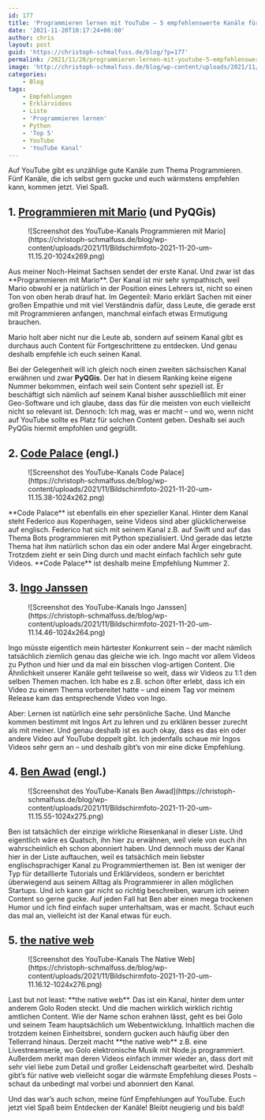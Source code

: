 ```yaml
---
id: 177
title: 'Programmieren lernen mit YouTube – 5 empfehlenswerte Kanäle für den nächsten Lockdown&#8230;'
date: '2021-11-20T10:17:24+00:00'
author: chris
layout: post
guid: 'https://christoph-schmalfuss.de/blog/?p=177'
permalink: /2021/11/20/programmieren-lernen-mit-youtube-5-empfehlenswerte-kanaele-fuer-den-naechsten-lockdown/
image: 'http://christoph-schmalfuss.de/blog/wp-content/uploads/2021/11/pexels-freestocksorg-34407-scaled.jpg'
categories:
    - Blog
tags:
    - Empfehlungen
    - Erklärvideos
    - Liste
    - 'Programmieren lernen'
    - Python
    - 'Top 5'
    - YouTube
    - 'YouTube Kanal'
---
```


Auf YouTube gibt es unzählige gute Kanäle zum Thema Programmieren. Fünf Kanäle, die ich selbst gern gucke und euch wärmstens empfehlen kann, kommen jetzt. Viel Spaß.

## 1. [Programmieren mit Mario](https://www.youtube.com/c/ProgrammierenmitMario) (und PyQGis)

<figure class="wp-block-image size-large">![Screenshot des YouTube-Kanals Programmieren mit Mario](https://christoph-schmalfuss.de/blog/wp-content/uploads/2021/11/Bildschirmfoto-2021-11-20-um-11.15.20-1024x269.png)</figure>Aus meiner Noch-Heimat Sachsen sendet der erste Kanal. Und zwar ist das **Programmieren mit Mario**. Der Kanal ist mir sehr sympathisch, weil Mario obwohl er ja natürlich in der Position eines Lehrers ist, nicht so einen Ton von oben herab drauf hat. Im Gegenteil: Mario erklärt Sachen mit einer großen Empathie und mit viel Verständnis dafür, dass Leute, die gerade erst mit Programmieren anfangen, manchmal einfach etwas Ermutigung brauchen.

Mario holt aber nicht nur die Leute ab, sondern auf seinem Kanal gibt es durchaus auch Content für Fortgeschrittene zu entdecken. Und genau deshalb empfehle ich euch seinen Kanal.

Bei der Gelegenheit will ich gleich noch einen zweiten sächsischen Kanal erwähnen und zwar **PyQGis**. Der hat in diesem Ranking keine eigene Nummer bekommen, einfach weil sein Content sehr speziell ist. Er beschäftigt sich nämlich auf seinem Kanal bisher ausschließlich mit einer Geo-Software und ich glaube, dass das für die meisten von euch vielleicht nicht so relevant ist. Dennoch: Ich mag, was er macht – und wo, wenn nicht auf YouTube sollte es Platz für solchen Content geben. Deshalb sei auch PyQGis hiermit empfohlen und gegrüßt.

## 2. [Code Palace](https://www.youtube.com/c/CodePalace) (engl.)

<figure class="wp-block-image size-large">![Screenshot des YouTube-Kanals Code Palace](https://christoph-schmalfuss.de/blog/wp-content/uploads/2021/11/Bildschirmfoto-2021-11-20-um-11.15.38-1024x262.png)</figure>**Code Palace** ist ebenfalls ein eher spezieller Kanal. Hinter dem Kanal steht Federico aus Kopenhagen, seine Videos sind aber glücklicherweise auf englisch. Federico hat sich mit seinem Kanal z.B. auf Swift und auf das Thema Bots programmieren mit Python spezialisiert. Und gerade das letzte Thema hat ihm natürlich schon das ein oder andere Mal Ärger eingebracht. Trotzdem zieht er sein Ding durch und macht einfach fachlich sehr gute Videos. **Code Palace** ist deshalb meine Empfehlung Nummer 2.

## 3. [Ingo Janssen](https://www.youtube.com/channel/UCe6ziKU1QxmIxWHFopgw6gA)

<figure class="wp-block-image size-large">![Screenshot des YouTube-Kanals Ingo Janssen](https://christoph-schmalfuss.de/blog/wp-content/uploads/2021/11/Bildschirmfoto-2021-11-20-um-11.14.46-1024x264.png)</figure>Ingo müsste eigentlich mein härtester Konkurrent sein – der macht nämlich tatsächlich ziemlich genau das gleiche wie ich. Ingo macht vor allem Videos zu Python und hier und da mal ein bisschen vlog-artigen Content. Die Ähnlichkeit unserer Kanäle geht teilweise so weit, dass wir Videos zu 1:1 den selben Themen machen. Ich habe es z.B. schon öfter erlebt, dass ich ein Video zu einem Thema vorbereitet hatte – und einem Tag vor meinem Release kam das entsprechende Video von Ingo.

Aber: Lernen ist natürlich eine sehr persönliche Sache. Und Manche kommen bestimmt mit Ingos Art zu lehren und zu erklären besser zurecht als mit meiner. Und genau deshalb ist es auch okay, dass es das ein oder andere Video auf YouTube doppelt gibt. Ich jedenfalls schaue mir Ingos Videos sehr gern an – und deshalb gibt’s von mir eine dicke Empfehlung.

## 4. [Ben Awad](https://www.youtube.com/c/BenAwad97) (engl.)

<figure class="wp-block-image size-large">![Screenshot des YouTube-Kanals Ben Awad](https://christoph-schmalfuss.de/blog/wp-content/uploads/2021/11/Bildschirmfoto-2021-11-20-um-11.15.55-1024x275.png)</figure>Ben ist tatsächlich der einzige wirkliche Riesenkanal in dieser Liste. Und eigentlich wäre es Quatsch, ihn hier zu erwähnen, weil viele von euch ihn wahrscheinlich eh schon abonniert haben. Und dennoch muss der Kanal hier in der Liste auftauchen, weil es tatsächlich mein liebster englischsprachiger Kanal zu Programmierthemen ist. Ben ist weniger der Typ für detaillierte Tutorials und Erklärvideos, sondern er berichtet überwiegend aus seinem Alltag als Programmierer in allen möglichen Startups. Und ich kann gar nicht so richtig beschreiben, warum ich seinen Content so gerne gucke. Auf jeden Fall hat Ben aber einen mega trockenen Humor und ich find einfach super unterhaltsam, was er macht. Schaut euch das mal an, vielleicht ist der Kanal etwas für euch.

## 5. [the native web](https://www.youtube.com/c/thenativewebGmbH)

<figure class="wp-block-image size-large">![Screenshot des YouTube-Kanals The Native Web](https://christoph-schmalfuss.de/blog/wp-content/uploads/2021/11/Bildschirmfoto-2021-11-20-um-11.16.12-1024x276.png)</figure>Last but not least: **the native web**. Das ist ein Kanal, hinter dem unter anderem Golo Roden steckt. Und die machen wirklich wirklich richtig amtlichen Content. Wie der Name schon erahnen lässt, geht es bei Golo und seinem Team hauptsächlich um Webentwicklung. Inhaltlich machen die trotzdem keinen Einheitsbrei, sondern gucken auch häufig über den Tellerrand hinaus. Derzeit macht **the native web** z.B. eine Livestreamserie, wo Golo elektronische Musik mit Node.js programmiert. Außerdem merkt man deren Videos einfach immer wieder an, dass dort mit sehr viel liebe zum Detail und großer Leidenschaft gearbeitet wird. Deshalb gibt’s für native web vielleicht sogar die wärmste Empfehlung dieses Posts – schaut da unbedingt mal vorbei und abonniert den Kanal.

Und das war’s auch schon, meine fünf Empfehlungen auf YouTube. Euch jetzt viel Spaß beim Entdecken der Kanäle! Bleibt neugierig und bis bald!